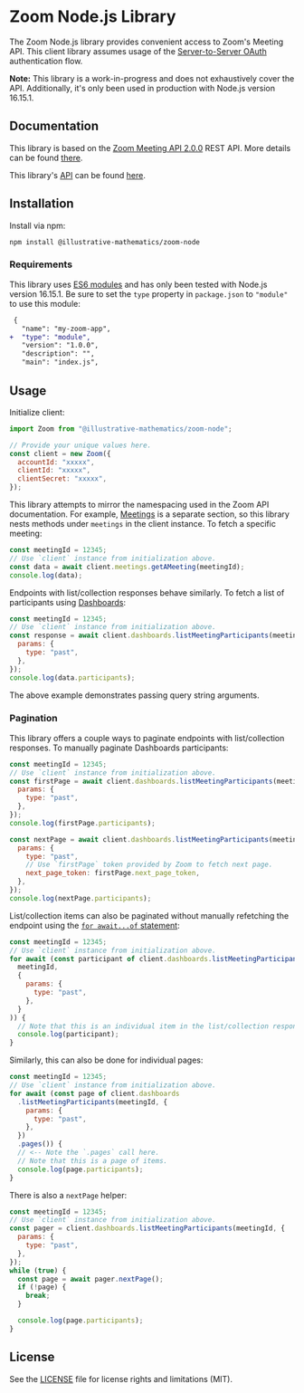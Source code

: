 # Zoom Node.js Library

The Zoom Node.js library provides convenient access to Zoom's Meeting API.
This client library assumes usage of the [Server-to-Server OAuth](https://marketplace.zoom.us/docs/guides/build/server-to-server-oauth-app/)
authentication flow.

**Note:** This library is a work-in-progress and does not exhaustively
cover the API. Additionally, it's only been used in production with Node.js
version 16.15.1.

## Documentation

This library is based on the [Zoom Meeting API 2.0.0](https://marketplace.zoom.us/docs/api-reference/zoom-api/methods/#overview)
REST API. More details can be found [there](https://marketplace.zoom.us/docs/api-reference/zoom-api/methods/#overview).

This library's [API](api.md) can be found [here](api.md).

## Installation

Install via npm:

```shell
npm install @illustrative-mathematics/zoom-node
```

### Requirements

This library uses [ES6 modules](https://developer.mozilla.org/en-US/docs/Web/JavaScript/Guide/Modules)
and has only been tested with Node.js version 16.15.1. Be sure to set the
`type` property in `package.json` to `"module"` to use this module:

```diff
 {
   "name": "my-zoom-app",
+  "type": "module",
   "version": "1.0.0",
   "description": "",
   "main": "index.js",
```

## Usage

Initialize client:

```js
import Zoom from "@illustrative-mathematics/zoom-node";

// Provide your unique values here.
const client = new Zoom({
  accountId: "xxxxx",
  clientId: "xxxxx",
  clientSecret: "xxxxx",
});
```

This library attempts to mirror the namespacing used in the Zoom API
documentation. For example, [Meetings](https://marketplace.zoom.us/docs/api-reference/zoom-api/methods/#tag/Meetings)
is a separate section, so this library nests methods under `meetings` in
the client instance. To fetch a specific meeting:

```js
const meetingId = 12345;
// Use `client` instance from initialization above.
const data = await client.meetings.getAMeeting(meetingId);
console.log(data);
```

Endpoints with list/collection responses behave similarly. To fetch a list
of participants using [Dashboards](https://marketplace.zoom.us/docs/api-reference/zoom-api/methods/#tag/Dashboards):

```js
const meetingId = 12345;
// Use `client` instance from initialization above.
const response = await client.dashboards.listMeetingParticipants(meetingId, {
  params: {
    type: "past",
  },
});
console.log(data.participants);
```

The above example demonstrates passing query string arguments.

### Pagination

This library offers a couple ways to paginate endpoints with
list/collection responses. To manually paginate Dashboards
participants:

```js
const meetingId = 12345;
// Use `client` instance from initialization above.
const firstPage = await client.dashboards.listMeetingParticipants(meetingId, {
  params: {
    type: "past",
  },
});
console.log(firstPage.participants);

const nextPage = await client.dashboards.listMeetingParticipants(meetingId, {
  params: {
    type: "past",
    // Use `firstPage` token provided by Zoom to fetch next page.
    next_page_token: firstPage.next_page_token,
  },
});
console.log(nextPage.participants);
```

List/collection items can also be paginated without manually refetching
the endpoint using the [`for await...of` statement](https://developer.mozilla.org/en-US/docs/Web/JavaScript/Reference/Statements/for-await...of):

```js
const meetingId = 12345;
// Use `client` instance from initialization above.
for await (const participant of client.dashboards.listMeetingParticipants(
  meetingId,
  {
    params: {
      type: "past",
    },
  }
)) {
  // Note that this is an individual item in the list/collection response.
  console.log(participant);
}
```

Similarly, this can also be done for individual pages:

```js
const meetingId = 12345;
// Use `client` instance from initialization above.
for await (const page of client.dashboards
  .listMeetingParticipants(meetingId, {
    params: {
      type: "past",
    },
  })
  .pages()) {
  // <-- Note the `.pages` call here.
  // Note that this is a page of items.
  console.log(page.participants);
}
```

There is also a `nextPage` helper:

```js
const meetingId = 12345;
// Use `client` instance from initialization above.
const pager = client.dashboards.listMeetingParticipants(meetingId, {
  params: {
    type: "past",
  },
});
while (true) {
  const page = await pager.nextPage();
  if (!page) {
    break;
  }

  console.log(page.participants);
}
```

## License

See the [LICENSE](LICENSE.md) file for license rights and limitations (MIT).
